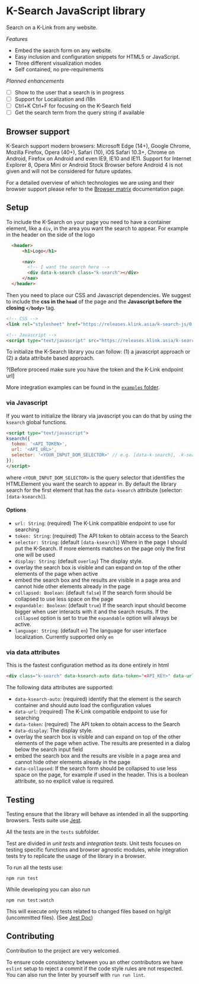 # K-Search JavaScript library

Search on a K-Link from any website.

_Features_

- Embed the search form on any website.
- Easy inclusion and configuration snippets for HTML5 or JavaScript.
- Three different visualization modes
- Self contained, no pre-requirements

_Planned enhancements_

* [ ] Show to the user that a search is in progress
* [ ] Support for Localization and i18n
* [ ] Ctrl+K Ctrl+F for focusing on the K-Search field
* [ ] Get the search term from the query string if available

## Browser support

K-Search support modern browsers: Microsoft Edge (14+), Google Chrome, Mozilla Firefox,
Opera (40+), Safari (10), iOS Safari 10.3+, Chrome on Android, Firefox on Android and even IE9,
IE10 and IE11. Support for Internet Explorer 8, Opera Mini or Android Stock Browser before Android 4
is not given and will not be considered for future updates.

For a detailed overview of which technologies we are using and their browser support please
refer to the [Browser matrix](./docs/browser-matrix.md) documentation page.

## Setup

To include the K-Search on your page you need to have a container element, like a `div`, in the area you want
the search to appear. For example in the header on the side of the logo

```html
  <header>
      <h1>Logo</h1>

      <nav>
        <!-- I want the search here -->
        <div data-k-search class="k-search"></div>
      </nav>
  </header>
```

Then you need to place our CSS and Javascript dependencies. We suggest to include the **css in the `head`** of the page
and the **Javascript before the closing `</body>`** tag.

```html
<!-- CSS -->
<link rel="stylesheet" href="https://releases.klink.asia/k-search-js/0.2.2/k-search.min.css" />

<!-- Javascript -->
<script type="text/javascript" src="https://releases.klink.asia/k-search-js/0.2.2/k-search.min.js"></script>
```

To initialize the K-Search library you can follow: (1) a javascript approach or (2) a data attribute based approach.

?[Before proceed make sure you have the token and the K-Link endpoint url]

More integration examples can be found in the [`examples` folder](./examples).

### via Javascript

If you want to initialize the library via javascript you can do that by using the `ksearch` global functions.

```html
<script type="text/javascript">
ksearch({
  token: '<API_TOKEN>',
  url: '<API_URL>',
  selector: '<YOUR_INPUT_DOM_SELECTOR>' // e.g. [data-k-search], .k-search, ...
});
</script>
```

where `<YOUR_INPUT_DOM_SELECTOR>` is the query selector that identifies the HTMLElement you want the search to appear in.
By default the library search for the first element that has the `data-ksearch` attribute (selector: `[data-ksearch]`).


#### Options

- `url: String`: (required) The K-Link compatible endpoint to use for searching
- `token: String`: (required) The API token to obtain access to the Search
- `selector: String`: (default `[data-ksearch]`) Where in the page I should put the K-Search.
   If more elements matches on the page only the first one will be used
- `display: String`: (default `overlay`) The display style.
 - overlay the search box is visible and can expand on top of the other elements of the page when active
 - embed the search box and the results are visible in a page area and cannot hide other elements already in the page
- `collapsed: Boolean`: (default `false`) If the search form should be collapsed to use less space on the page
- `expandable: Boolean`: (default `true`) If the search input should become bigger when user interacts with it and the
   search results. If the `collapsed` option is set to true the `expandable` option will always be active.
- `language: String`: (default `en`) The language for user interface localization. Currently supported only `en`

### via data attributes

This is the fastest configuration method as its done entirely in html

```html
<div class="k-search" data-ksearch-auto data-token="<API_KEY>" data-url="<URL_TO_KLINK>"></div>
```

The following data attributes are supported:

- `data-ksearch-auto`: (required) identify that the element is the search container and should auto load
   the configuration values
- `data-url`: (required) The K-Link compatible endpoint to use for searching
- `data-token`: (required) The API token to obtain access to the Search
- `data-display`: The display style.
 - overlay the search box is visible and can expand on top of the other elements of the page when active. The
   results are presented in a dialog below the search input field
 - embed the search box and the results are visible in a page area and cannot hide other elements already in the page
- `data-collapsed`: If the search form should be collapsed to use less space on the page, for example if used in the header.
  This is a boolean attribute, so no explicit value is required.


## Testing

Testing ensure that the library will behave as intended in all the supporting browsers.
Tests suite use [Jest](https://facebook.github.io/jest/).

All the tests are in the `tests` subfolder.

Test are divided in _unit tests_ and _integration tests_. Unit tests focuses on testing specific functions
and browser agnostic modules, while integration tests try to replicate the usage of the library in a browser.

To run all the tests use:

```
npm run test
```

While developing you can also run

```
npm run test:watch
```

This will execute only tests related to changed files based on hg/git (uncommitted files).
(See [Jest Doc](https://facebook.github.io/jest/docs/cli.html#running-from-the-command-line))

## Contributing

Contribution to the project are very welcomed.

To ensure code consistency between you an other contributors we have `eslint` setup to reject a commit if the code
style rules are not respected. You can also run the linter by yourself with `run run lint`.
